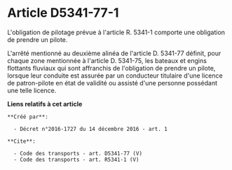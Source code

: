 # Article D5341-77-1

L'obligation de pilotage prévue à l'article R. 5341-1 comporte une obligation de prendre un pilote. 

L'arrêté mentionné au deuxième alinéa de l'article D. 5341-77 définit, pour chaque zone mentionnée à l'article D. 5341-75,
les bateaux et engins flottants fluviaux qui sont affranchis de l'obligation de prendre un pilote, lorsque leur conduite est
assurée par un conducteur titulaire d'une licence de patron-pilote en état de validité ou assisté d'une personne possédant
une telle licence.

**Liens relatifs à cet article**

	**Créé par**:

	  - Décret n°2016-1727 du 14 décembre 2016 - art. 1

	**Cite**:

	  - Code des transports - art. D5341-77 (V)
	  - Code des transports - art. R5341-1 (V)
